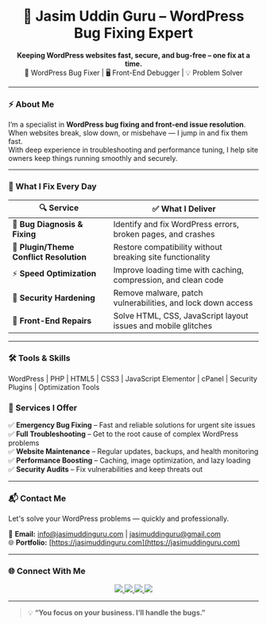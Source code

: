<h1 align="center">🚀 Jasim Uddin Guru – WordPress Bug Fixing Expert</h1>

<p align="center">
  <strong>Keeping WordPress websites fast, secure, and bug-free – one fix at a time.</strong><br>
  🔧 WordPress Bug Fixer | 🖥️ Front-End Debugger | 💡 Problem Solver
</p>

---

### ⚡ About Me

I’m a specialist in **WordPress bug fixing and front-end issue resolution**. When websites break, slow down, or misbehave — I jump in and fix them fast.  
With deep experience in troubleshooting and performance tuning, I help site owners keep things running smoothly and securely.

---

### 🧩 What I Fix Every Day

| 🔍 Service | ✅ What I Deliver |
|-----------|------------------|
| 🐛 **Bug Diagnosis & Fixing** | Identify and fix WordPress errors, broken pages, and crashes |
| 🔄 **Plugin/Theme Conflict Resolution** | Restore compatibility without breaking site functionality |
| ⚡ **Speed Optimization** | Improve loading time with caching, compression, and clean code |
| 🔐 **Security Hardening** | Remove malware, patch vulnerabilities, and lock down access |
| 🎨 **Front-End Repairs** | Solve HTML, CSS, JavaScript layout issues and mobile glitches |

---

### 🛠️ Tools & Skills

WordPress | PHP | HTML5 | CSS3 | JavaScript
Elementor | cPanel | Security Plugins | Optimization Tools

### 💼 Services I Offer

✅ **Emergency Bug Fixing** – Fast and reliable solutions for urgent site issues  
✅ **Full Troubleshooting** – Get to the root cause of complex WordPress problems  
✅ **Website Maintenance** – Regular updates, backups, and health monitoring  
✅ **Performance Boosting** – Caching, image optimization, and lazy loading  
✅ **Security Audits** – Fix vulnerabilities and keep threats out  

---

### 📬 Contact Me

Let's solve your WordPress problems — quickly and professionally.

📧 **Email:** [info@jasimuddinguru.com](mailto:info@jasimuddinguru.com) | [jasimuddinguru@gmail.com](mailto:jasimuddinguru@gmail.com)  
🌐 **Portfolio:** [https://jasimuddinguru.com](https://jasimuddinguru.com)

---

### 🌐 Connect With Me

<p align="center">
  <a href="https://web.facebook.com/JasimUddinGuru/">
    <img src="https://img.shields.io/badge/Facebook-1877F2?style=for-the-badge&logo=facebook&logoColor=white" />
  </a>
  <a href="https://www.linkedin.com/in/jasimuddinguru6/">
    <img src="https://img.shields.io/badge/LinkedIn-0077B5?style=for-the-badge&logo=linkedin&logoColor=white" />
  </a>
  <a href="https://twitter.com/jasimuddinguru">
    <img src="https://img.shields.io/badge/Twitter-1DA1F2?style=for-the-badge&logo=twitter&logoColor=white" />
  </a>
  <a href="https://github.com/jasimuddinguru">
    <img src="https://img.shields.io/badge/GitHub-000000?style=for-the-badge&logo=github&logoColor=white" />
  </a>
</p>

---

> 💡 **“You focus on your business. I’ll handle the bugs.”**
